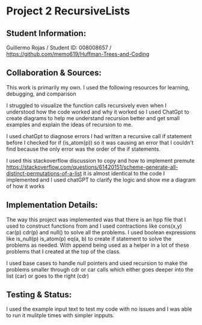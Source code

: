 # Project 2 RecursiveLists

## Student Information:

Guillermo Rojas / Student ID: 008008657 / https://github.com/memo619/Huffman-Trees-and-Coding

## Collaboration & Sources:

This work is primarily my own. I used the following resources for learning, debugging, and comparison

I struggled to visualize the function calls recursively even when I understood how the code worked and why it worked so I used ChatGpt to create diagrams to help me understand recursion better and get small examples and explain the ideas of recursion to me. 


I used chatGpt to diagnose errors I had written a recursive call if statement before I checked for if (is_atom(p)) so it was causing an error that I couldn't find because the only error was the order of the  if statements. 

I used this stackoverflow discussion to copy and how to implement premute https://stackoverflow.com/questions/61420151/scheme-generate-all-distinct-permutations-of-a-list it is almost identical to the code I implemented and I used chatGPT to clarify the logic and show me a diagram of how it works


## Implementation Details:

The way this project was implemented was that there is an hpp file that I used to construct functions from and I used contractions like cons(x,y) car(p) cdr(p) and null() to solve all the problems. I used boolean expressions like is_null(p) is_atom(p) eq(a, b) to create if statement to solve the problems as needed. With append being used as a helper in a lot of these problems that I created at the top of the class.

I used base cases to handle null pointers and used recursion to make the problems smaller through cdr or car calls which either goes deeper into the list (car) or goes to the right (cdr)

## Testing & Status: 

I used the example input text to test my code with no issues and I was able to run it mulitple times with simpler inpputs.